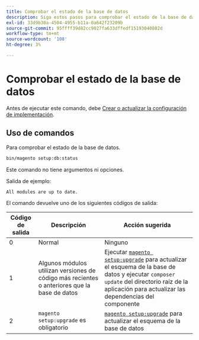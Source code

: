 ```yaml
---
title: Comprobar el estado de la base de datos
description: Siga estos pasos para comprobar el estado de la base de datos de Adobe Commerce o de Magento Open Source.
exl-id: 33d9b30a-4504-4955-b11a-0a642f23209b
source-git-commit: 95ffff39d82cc9027fa633dffedf15193040802d
workflow-type: tm+mt
source-wordcount: '108'
ht-degree: 3%

---
```


# Comprobar el estado de la base de datos

Antes de ejecutar este comando, debe [Crear o actualizar la configuración de implementación](deployment.md).

## Uso de comandos

Para comprobar el estado de la base de datos.

```bash
bin/magento setup:db:status
```

Este comando no tiene argumentos ni opciones.

Salida de ejemplo:

```terminal
All modules are up to date.
```

El comando devuelve uno de los siguientes códigos de salida:

| Código de salida | Descripción | Acción sugerida |
|--------------|--------------|---------------|
| 0 | Normal | Ninguno |
| 1 | Algunos módulos utilizan versiones de código más recientes o anteriores que la base de datos | Ejecutar [`magento setup:upgrade`](database-upgrade.md) para actualizar el esquema de la base de datos y ejecutar `composer update` del directorio raíz de la aplicación para actualizar las dependencias del componente |
| 2 | `magento setup:upgrade` es obligatorio | [`magento setup:upgrade`](database-upgrade.md) para actualizar el esquema de la base de datos |
